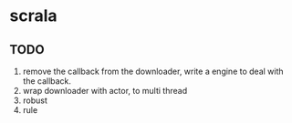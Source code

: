 # scrala

## TODO

1. remove the callback from the downloader, write a engine to deal with the callback.
2. wrap downloader with actor, to multi thread
3. robust
4. rule